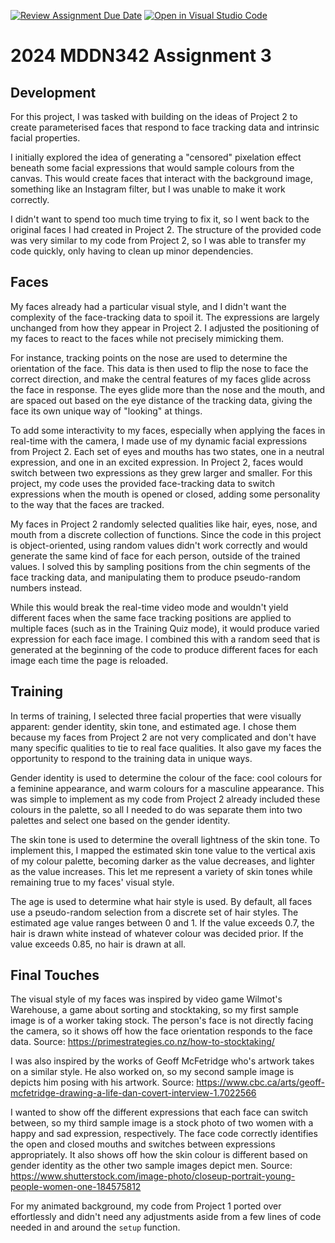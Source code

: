[![Review Assignment Due Date](https://classroom.github.com/assets/deadline-readme-button-24ddc0f5d75046c5622901739e7c5dd533143b0c8e959d652212380cedb1ea36.svg)](https://classroom.github.com/a/HpplOQZx)
[![Open in Visual Studio Code](https://classroom.github.com/assets/open-in-vscode-718a45dd9cf7e7f842a935f5ebbe5719a5e09af4491e668f4dbf3b35d5cca122.svg)](https://classroom.github.com/online_ide?assignment_repo_id=14993365&assignment_repo_type=AssignmentRepo)
# 2024 MDDN342 Assignment 3
## Development
For this project, I was tasked with building on the ideas of Project 2 to create parameterised faces that respond to face tracking data and intrinsic facial properties.

I initially explored the idea of generating a "censored" pixelation effect beneath some facial expressions that would sample colours from the canvas. This would create faces that interact with the background image, something like an Instagram filter, but I was unable to make it work correctly.

I didn't want to spend too much time trying to fix it, so I went back to the original faces I had created in Project 2. The structure of the provided code was very similar to my code from Project 2, so I was able to transfer my code quickly, only having to clean up minor dependencies.
## Faces
My faces already had a particular visual style, and I didn't want the complexity of the face-tracking data to spoil it. The expressions are largely unchanged from how they appear in Project 2. I adjusted the positioning of my faces to react to the faces while not precisely mimicking them.

For instance, tracking points on the nose are used to determine the orientation of the face. This data is then used to flip the nose to face the correct direction, and make the central features of my faces glide across the face in response. The eyes glide more than the nose and the mouth, and are spaced out based on the eye distance of the tracking data, giving the face its own unique way of "looking" at things.

To add some interactivity to my faces, especially when applying the faces in real-time with the camera, I made use of my dynamic facial expressions from Project 2. Each set of eyes and mouths has two states, one in a neutral expression, and one in an excited expression. In Project 2, faces would switch between two expressions as they grew larger and smaller. For this project, my code uses the provided face-tracking data to switch expressions when the mouth is opened or closed, adding some personality to the way that the faces are tracked.

My faces in Project 2 randomly selected qualities like hair, eyes, nose, and mouth from a discrete collection of functions. Since the code in this project is object-oriented, using random values didn't work correctly and would generate the same kind of face for each person, outside of the trained values. I solved this by sampling positions from the chin segments of the face tracking data, and manipulating them to produce pseudo-random numbers instead.

While this would break the real-time video mode and wouldn't yield different faces when the same face tracking positions are applied to multiple faces (such as in the Training Quiz mode), it would produce varied expression for each face image. I combined this with a random seed that is generated at the beginning of the code to produce different faces for each image each time the page is reloaded.
## Training
In terms of training, I selected three facial properties that were visually apparent: gender identity, skin tone, and estimated age. I chose them because my faces from Project 2 are not very complicated and don't have many specific qualities to tie to real face qualities. It also gave my faces the opportunity to respond to the training data in unique ways.

Gender identity is used to determine the colour of the face: cool colours for a feminine appearance, and warm colours for a masculine appearance. This was simple to implement as my code from Project 2 already included these colours in the palette, so all I needed to do was separate them into two palettes and select one based on the gender identity.

The skin tone is used to determine the overall lightness of the skin tone. To implement this, I mapped the estimated skin tone value to the vertical axis of my colour palette, becoming darker as the value decreases, and lighter as the value increases. This let me represent a variety of skin tones while remaining true to my faces' visual style.

The age is used to determine what hair style is used. By default, all faces use a pseudo-random selection from a discrete set of hair styles. The estimated age value ranges between 0 and 1. If the value exceeds 0.7, the hair is drawn white instead of whatever colour was decided prior. If the value exceeds 0.85, no hair is drawn at all.
## Final Touches
The visual style of my faces was inspired by video game Wilmot's Warehouse, a game about sorting and stocktaking, so my first sample image is of a worker taking stock. The person's face is not directly facing the camera, so it shows off how the face orientation responds to the face data. Source: https://primestrategies.co.nz/how-to-stocktaking/

I was also inspired by the works of Geoff McFetridge who's artwork takes on a similar style. He also worked on, so my second sample image is depicts him posing with his artwork. Source: https://www.cbc.ca/arts/geoff-mcfetridge-drawing-a-life-dan-covert-interview-1.7022566

I wanted to show off the different expressions that each face can switch between, so my third sample image is a stock photo of two women with a happy and sad expression, respectively. The face code correctly identifies the open and closed mouths and switches between expressions appropriately. It also shows off how the skin colour is different based on gender identity as the other two sample images depict men. Source: https://www.shutterstock.com/image-photo/closeup-portrait-young-people-women-one-184575812

For my animated background, my code from Project 1 ported over effortlessly and didn't need any adjustments aside from a few lines of code needed in and around the `setup` function.